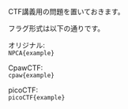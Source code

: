 CTF講義用の問題を置いておきます。

フラグ形式は以下の通りです。

オリジナル:  
`NPCA{example}`

CpawCTF:  
`cpaw{example}`

picoCTF:  
`picoCTF{example}`
